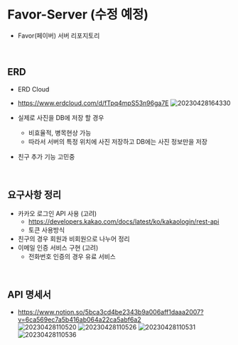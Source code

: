 # Favor-Server (수정 예정)
- Favor(페이버) 서버 리포지토리

</br>

## ERD
- ERD Cloud
- https://www.erdcloud.com/d/fTpq4mpS53n96ga7E
![20230428164330](https://user-images.githubusercontent.com/114793764/235086375-d543ce11-7fa3-4206-a570-6eda62f20baf.png)






  


- 실제로 사진을 DB에 저장 할 경우
  - 비효율적, 병목현상 가능
  - 따라서 서버의 특정 위치에 사진 저장하고 DB에는 사진 정보만을 저장
- 친구 추가 기능 고민중

</br>

## 요구사항 정리
- 카카오 로그인 API 사용 (고려)
  - https://developers.kakao.com/docs/latest/ko/kakaologin/rest-api  
  - 토큰 사용방식  
- 친구의 경우 회원과 비회원으로 나누어 정리
- 이메일 인증 서비스 구현 (고려)
  - 전화번호 인증의 경우 유료 서비스

</br>

## API 명세서
- https://www.notion.so/5bca3cd4be2343b9a006aff1daaa2007?v=6ca569ec7a5b416ab064a22ca5abf6a2  
![20230428110520](https://user-images.githubusercontent.com/114793764/235037004-add3a23e-e6b2-4de4-bd2b-3bd3bdab359c.png)
![20230428110526](https://user-images.githubusercontent.com/114793764/235037009-953b67fc-eb40-450b-9271-c00ec038d265.png)
![20230428110531](https://user-images.githubusercontent.com/114793764/235037012-fb8f7eb1-c7f8-4159-9a04-bb1de6391c2b.png)
![20230428110536](https://user-images.githubusercontent.com/114793764/235037016-8003f567-fe4e-45f4-9f43-8649ec2e09a0.png)



